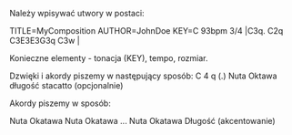 Należy wpisywać utwory w postaci:

TITLE=MyComposition AUTHOR=JohnDoe KEY=C 93bpm 3/4 |C3q. C2q C3E3E3G3q C3w |

Konieczne elementy - tonacja (KEY), tempo, rozmiar.

Dzwięki i akordy piszemy w następujący sposób:
  C          4           q         (.)
Nuta      Oktawa        długość    stacatto (opcjonalnie)


Akordy piszemy w sposób:

Nuta Okatawa Nuta Okatawa ... Nuta Okatawa Długość (akcentowanie) 
  
